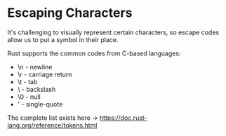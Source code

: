 # Escaping Characters

It's challenging to visually represent certain characters, so escape codes allow us to put a 
symbol in their place.

Rust supports the common codes from C-based languages:

* \n - newline
* \r - carriage return
* \t - tab
* \\ - backslash
* \0 - null
* \' - single-quote

The complete list exists here -> https://doc.rust-lang.org/reference/tokens.html

